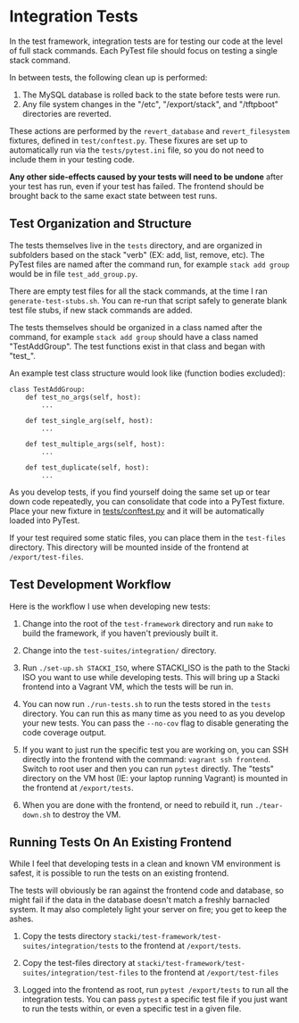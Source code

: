 # Integration Tests

In the test framework, integration tests are for testing our code at the level of full stack commands. Each PyTest file should focus on testing a single stack command.

In between tests, the following clean up is performed:
1. The MySQL database is rolled back to the state before tests were run.
2. Any file system changes in the "/etc", "/export/stack", and
"/tftpboot" directories are reverted.

These actions are performed by the `revert_database` and `revert_filesystem` fixtures, defined in `test/conftest.py`. These fixures are set up to automatically run via the `tests/pytest.ini` file, so you do not need to include them in your testing code.

**Any other side-effects caused by your tests will need to be undone** after your test has run, even if your test has failed. The frontend should be brought back to the same exact state between test runs.

## Test Organization and Structure

The tests themselves live in the `tests` directory, and are organized in subfolders based on the stack "verb" (EX: add, list, remove, etc). The PyTest files are named after the command run, for example `stack add group` would be in file `test_add_group.py`.

There are empty test files for all the stack commands, at the time I ran `generate-test-stubs.sh`. You can re-run that script safely to generate blank test file stubs, if new stack commands are added.

The tests themselves should be organized in a class named after the command, for example `stack add group` should have a class named "TestAddGroup". The test functions exist in that class and began with "test_".

An example test class structure would look like (function bodies excluded):
```
class TestAddGroup:
	def test_no_args(self, host):
		...

	def test_single_arg(self, host):
		...

	def test_multiple_args(self, host):
		...

	def test_duplicate(self, host):
		...
```

As you develop tests, if you find yourself doing the same set up or tear down code repeatedly, you can consolidate that code into a PyTest fixture. Place your new fixture in [tests/conftest.py](tests/conftest.py) and it will be automatically loaded into PyTest.

If your test required some static files, you can place them in the `test-files` directory. This directory will be mounted inside of the frontend at `/export/test-files`.

## Test Development Workflow

Here is the workflow I use when developing new tests:

1. Change into the root of the `test-framework` directory and run `make` to build the framework, if you haven't previously built it.

2. Change into the `test-suites/integration/` directory.

3. Run `./set-up.sh STACKI_ISO`, where STACKI_ISO is the path to the Stacki ISO you want to use while developing tests. This will bring up a Stacki frontend into a Vagrant VM, which the tests will be run in.

4. You can now run `./run-tests.sh` to run the tests stored in the `tests` directory. You can run this as many time as you need to as you develop your new tests. You can pass the `--no-cov` flag to disable generating the code coverage output.

5. If you want to just run the specific test you are working on, you can SSH directly into the frontend with the command: `vagrant ssh frontend`. Switch to root user and then you can run `pytest` directly. The "tests" directory on the VM host (IE: your laptop running Vagrant) is mounted in the frontend at `/export/tests`.

6. When you are done with the frontend, or need to rebuild it, run `./tear-down.sh` to destroy the VM.

## Running Tests On An Existing Frontend

While I feel that developing tests in a clean and known VM environment is safest, it is possible to run the tests on an existing frontend.

The tests will obviously be ran against the frontend code and database, so might fail if the data in the database doesn't match a freshly barnacled system. It may also completely light your server on fire; you get to keep the ashes.

1. Copy the tests directory `stacki/test-framework/test-suites/integration/tests` to the frontend at `/export/tests`.

2. Copy the test-files directory at `stacki/test-framework/test-suites/integration/test-files` to the frontend at `/export/test-files`

3. Logged into the frontend as root, run `pytest /export/tests` to run all the integration tests. You can pass `pytest` a specific test file if you just want to run the tests within, or even a specific test in a given file.
